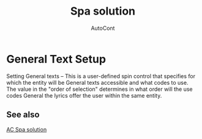 ﻿---
    title: "Spa solution"
    author: AutoCont
    ms.date: 04/30/2018
    ms.topic: article
    ms.prod: dynamics-nav-2017
    ms.contentlocale: en
    ms.lasthandoff: 04/30/2018
---

# General Text Setup

Setting General texts – This is a user-defined spin control that specifies for which the entity will be General texts accessible and what codes to use. The value in the "order of selection" determines in what order will the use codes General the lyrics offer the user within the same entity.


## <a name="see-also"></a>See also
[AC Spa solution](ac-spa-solution.md)